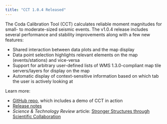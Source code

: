```yaml
---
title: "CCT 1.0.4 Released"
---
```


The Coda Calibration Tool (CCT) calculates reliable moment magnitudes for small- to moderate-sized seismic events. The v1.0.4 release includes several performance and stability improvements along with a few new features:

- Shared interaction between data plots and the map display
- Data point selection highlights relevant elements on the map (events/stations) and vice-versa
- Support for arbitrary user-defined lists of WMS 1.3.0-compliant map tile servers/layers for display on the map
- Automatic display of context-sensitive information based on which tab the user is actively looking at

Learn more:
- [GitHub repo](https://github.com/LLNL/coda-calibration-tool), which includes a demo of CCT in action
- [Release notes](https://github.com/LLNL/coda-calibration-tool/releases)
- *Science & Technology Review* article: [Stronger Structures through Scientific Collaboration](https://str.llnl.gov/2018-10/gok)
